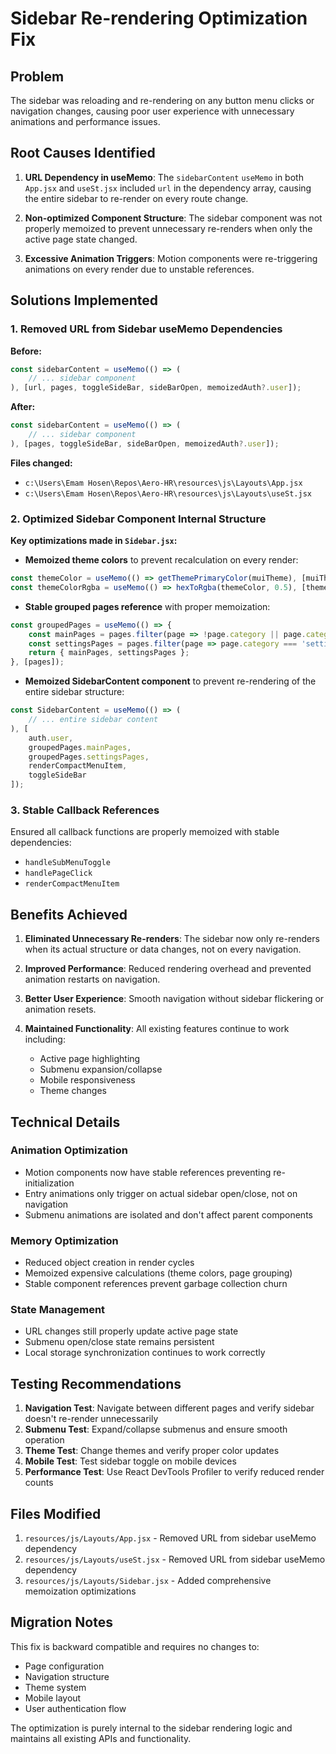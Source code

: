 # Sidebar Re-rendering Optimization Fix

## Problem
The sidebar was reloading and re-rendering on any button menu clicks or navigation changes, causing poor user experience with unnecessary animations and performance issues.

## Root Causes Identified

1. **URL Dependency in useMemo**: The `sidebarContent` `useMemo` in both `App.jsx` and `useSt.jsx` included `url` in the dependency array, causing the entire sidebar to re-render on every route change.

2. **Non-optimized Component Structure**: The sidebar component was not properly memoized to prevent unnecessary re-renders when only the active page state changed.

3. **Excessive Animation Triggers**: Motion components were re-triggering animations on every render due to unstable references.

## Solutions Implemented

### 1. Removed URL from Sidebar useMemo Dependencies

**Before:**
```javascript
const sidebarContent = useMemo(() => (
    // ... sidebar component
), [url, pages, toggleSideBar, sideBarOpen, memoizedAuth?.user]);
```

**After:**
```javascript
const sidebarContent = useMemo(() => (
    // ... sidebar component  
), [pages, toggleSideBar, sideBarOpen, memoizedAuth?.user]);
```

**Files changed:**
- `c:\Users\Emam Hosen\Repos\Aero-HR\resources\js\Layouts\App.jsx`
- `c:\Users\Emam Hosen\Repos\Aero-HR\resources\js\Layouts\useSt.jsx`

### 2. Optimized Sidebar Component Internal Structure

**Key optimizations made in `Sidebar.jsx`:**

- **Memoized theme colors** to prevent recalculation on every render:
```javascript
const themeColor = useMemo(() => getThemePrimaryColor(muiTheme), [muiTheme]);
const themeColorRgba = useMemo(() => hexToRgba(themeColor, 0.5), [themeColor]);
```

- **Stable grouped pages reference** with proper memoization:
```javascript
const groupedPages = useMemo(() => {
    const mainPages = pages.filter(page => !page.category || page.category === 'main');
    const settingsPages = pages.filter(page => page.category === 'settings');
    return { mainPages, settingsPages };
}, [pages]);
```

- **Memoized SidebarContent component** to prevent re-rendering of the entire sidebar structure:
```javascript
const SidebarContent = useMemo(() => (
    // ... entire sidebar content
), [
    auth.user, 
    groupedPages.mainPages, 
    groupedPages.settingsPages, 
    renderCompactMenuItem, 
    toggleSideBar
]);
```

### 3. Stable Callback References

Ensured all callback functions are properly memoized with stable dependencies:
- `handleSubMenuToggle`
- `handlePageClick`
- `renderCompactMenuItem`

## Benefits Achieved

1. **Eliminated Unnecessary Re-renders**: The sidebar now only re-renders when its actual structure or data changes, not on every navigation.

2. **Improved Performance**: Reduced rendering overhead and prevented animation restarts on navigation.

3. **Better User Experience**: Smooth navigation without sidebar flickering or animation resets.

4. **Maintained Functionality**: All existing features continue to work including:
   - Active page highlighting
   - Submenu expansion/collapse
   - Mobile responsiveness
   - Theme changes

## Technical Details

### Animation Optimization
- Motion components now have stable references preventing re-initialization
- Entry animations only trigger on actual sidebar open/close, not on navigation
- Submenu animations are isolated and don't affect parent components

### Memory Optimization
- Reduced object creation in render cycles
- Memoized expensive calculations (theme colors, page grouping)
- Stable component references prevent garbage collection churn

### State Management
- URL changes still properly update active page state
- Submenu open/close state remains persistent
- Local storage synchronization continues to work correctly

## Testing Recommendations

1. **Navigation Test**: Navigate between different pages and verify sidebar doesn't re-render unnecessarily
2. **Submenu Test**: Expand/collapse submenus and ensure smooth operation
3. **Theme Test**: Change themes and verify proper color updates
4. **Mobile Test**: Test sidebar toggle on mobile devices
5. **Performance Test**: Use React DevTools Profiler to verify reduced render counts

## Files Modified

1. `resources/js/Layouts/App.jsx` - Removed URL from sidebar useMemo dependency
2. `resources/js/Layouts/useSt.jsx` - Removed URL from sidebar useMemo dependency  
3. `resources/js/Layouts/Sidebar.jsx` - Added comprehensive memoization optimizations

## Migration Notes

This fix is backward compatible and requires no changes to:
- Page configuration
- Navigation structure
- Theme system
- Mobile layout
- User authentication flow

The optimization is purely internal to the sidebar rendering logic and maintains all existing APIs and functionality.
